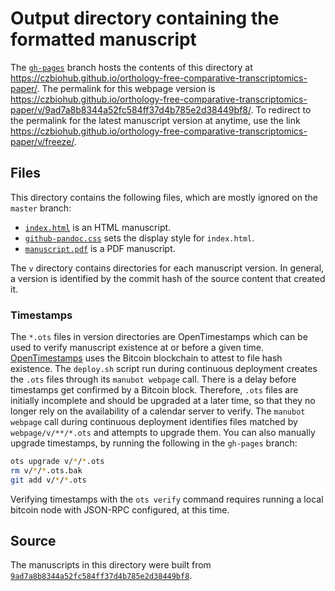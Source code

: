 # Output directory containing the formatted manuscript

The [`gh-pages`](https://github.com/czbiohub/orthology-free-comparative-transcriptomics-paper/tree/gh-pages) branch hosts the contents of this directory at https://czbiohub.github.io/orthology-free-comparative-transcriptomics-paper/.
The permalink for this webpage version is https://czbiohub.github.io/orthology-free-comparative-transcriptomics-paper/v/9ad7a8b8344a52fc584ff37d4b785e2d38449bf8/.
To redirect to the permalink for the latest manuscript version at anytime, use the link https://czbiohub.github.io/orthology-free-comparative-transcriptomics-paper/v/freeze/.

## Files

This directory contains the following files, which are mostly ignored on the `master` branch:

+ [`index.html`](index.html) is an HTML manuscript.
+ [`github-pandoc.css`](github-pandoc.css) sets the display style for `index.html`.
+ [`manuscript.pdf`](manuscript.pdf) is a PDF manuscript.

The `v` directory contains directories for each manuscript version.
In general, a version is identified by the commit hash of the source content that created it.

### Timestamps

The `*.ots` files in version directories are OpenTimestamps which can be used to verify manuscript existence at or before a given time.
[OpenTimestamps](https://opentimestamps.org/) uses the Bitcoin blockchain to attest to file hash existence.
The `deploy.sh` script run during continuous deployment creates the `.ots` files through its `manubot webpage` call.
There is a delay before timestamps get confirmed by a Bitcoin block.
Therefore, `.ots` files are initially incomplete and should be upgraded at a later time, so that they no longer rely on the availability of a calendar server to verify.
The `manubot webpage` call during continuous deployment identifies files matched by `webpage/v/**/*.ots` and attempts to upgrade them.
You can also manually upgrade timestamps, by running the following in the `gh-pages` branch:

```sh
ots upgrade v/*/*.ots
rm v/*/*.ots.bak
git add v/*/*.ots
```

Verifying timestamps with the `ots verify` command requires running a local bitcoin node with JSON-RPC configured, at this time.

## Source

The manuscripts in this directory were built from
[`9ad7a8b8344a52fc584ff37d4b785e2d38449bf8`](https://github.com/czbiohub/orthology-free-comparative-transcriptomics-paper/commit/9ad7a8b8344a52fc584ff37d4b785e2d38449bf8).
